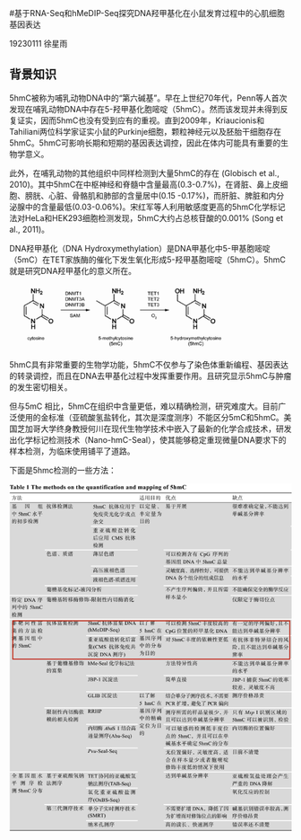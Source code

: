 #基于RNA-Seq和hMeDIP-Seq探究DNA羟甲基化在小鼠发育过程中的心肌细胞基因表达

19230111 徐星雨

## 背景知识

5hmC被称为哺乳动物DNA中的“第六碱基”。早在上世纪70年代，Penn等人首次发现在哺乳动物DNA中存在5-羟甲基化胞嘧啶（5hmC）。然而该发现并未得到反复证实，因而5hmC也没有受到应有的重视。直到2009年，Kriaucionis和Tahiliani两位科学家证实小鼠的Purkinje细胞，颗粒神经元以及胚胎干细胞存在5hmC。5hmC可影响长期和短期的基因表达调控，因此在体内可能具有重要的生物学意义。

此外，在哺乳动物的其他组织中同样检测到大量5hmC的存在 (Globisch et al., 2010)。其中5hmC在中枢神经和脊髓中含量最高(0.3-0.7%)，在肾脏、鼻上皮细胞、膀胱、心脏、骨骼肌和肺部的含量居中(0.15 -0.17%)，而肝脏、脾脏和内分泌腺中的含量最低(0.03-0.06%)。宋红军等人利用敏感度更高的5hmC化学标记法对HeLa和HEK293细胞检测发现，5hmC大约占总核苷酸的0.001% (Song et al., 2011)。

DNA羟甲基化（DNA Hydroxymethylation）是DNA甲基化中5-甲基胞嘧啶（5mC）在TET家族酶的催化下发生氧化形成5-羟甲基胞嘧啶（5hmC）。5hmC就是研究DNA羟甲基化的意义所在。

![形成途径](/img/1.png "形成途径")

5hmC具有非常重要的生物学功能，5hmC不仅参与了染色体重新编程、基因表达的转录调控，而且在DNA去甲基化过程中发挥重要作用。且研究显示5hmC与肿瘤的发生密切相关。

但与5mC 相比，5hmC在组织中含量更低，难以精确检测，研究难度大。目前广泛使用的金标准（亚硫酸氢盐转化，其次是深度测序）不能区分5mC和5hmC。美国芝加哥大学终身教授何川在现代生物学技术中嵌入了最新的化学合成技术，研发出化学标记检测技术（Nano-hmC-Seal），使其能够稳定重现微量DNA要求下的样本检测，为临床使用铺平了道路。

下面是5hmc检测的一些方法：

![检测方法](/img/2.png "检测方法")
